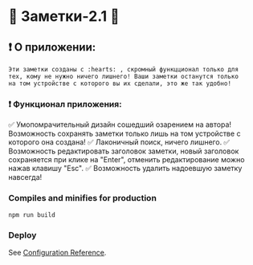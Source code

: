 # :floppy_disk: Заметки-2.1 :notebook_with_decorative_cover:

## :heavy_exclamation_mark: О приложении:
```
Эти заметки созданы с :hearts: , скромный функцционал только для 
тех, кому не нужно ничего лишнего! Ваши заметки останутся только 
на том устройстве с которого вы их сделали, это же так удобно!
```

### :heavy_exclamation_mark: Функционал приложения:

:white_check_mark: Умопомрачительный дизайн сошедший озарением на автора! Возможность сохранять заметки только лишь на том устройстве с которого она создана!
:white_check_mark: Лаконичный поиск, ничего лишнего.
:white_check_mark: Возможность редактировать заголовок заметки, новый заголовок сохраняется при клике на "Enter", отменить редактирование можно нажав клавишу "Esc".
:white_check_mark: Возможность удалить надоевшую заметку навсегда!



### Compiles and minifies for production
```
npm run build
```

### Deploy
See [Configuration Reference](https://cli.vuejs.org/config/).
